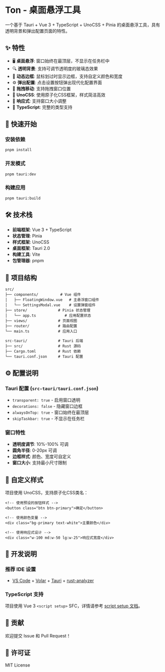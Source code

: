 # Ton - 桌面悬浮工具

一个基于 Tauri + Vue 3 + TypeScript + UnoCSS + Pinia 的桌面悬浮工具，具有透明背景和弹出配置页面的特性。

## ✨ 特性

- 🖥️ **桌面悬浮**: 窗口始终在最顶层，不显示在任务栏中
- 🔍 **透明背景**: 支持可调节透明度的玻璃态效果
- 🎨 **动态边框**: 鼠标划过时显示边框，支持自定义颜色和宽度
- ⚙️ **弹出配置**: 点击设置按钮弹出现代化配置界面
- 🎯 **拖拽移动**: 支持拖拽窗口位置
- 🎨 **UnoCSS**: 使用原子化CSS框架，样式简洁高效
- 📱 **响应式**: 支持窗口大小调整
- 🔧 **TypeScript**: 完整的类型支持

## 🚀 快速开始

### 安装依赖

```bash
pnpm install
```

### 开发模式

```bash
pnpm tauri:dev
```

### 构建应用

```bash
pnpm tauri:build
```

## 🛠️ 技术栈

- **前端框架**: Vue 3 + TypeScript
- **状态管理**: Pinia
- **样式框架**: UnoCSS
- **桌面框架**: Tauri 2.0
- **构建工具**: Vite
- **包管理器**: pnpm

## 📁 项目结构

```
src/
├── components/          # Vue 组件
│   ├── FloatingWindow.vue   # 主悬浮窗口组件
│   └── SettingsModal.vue    # 设置弹窗组件
├── store/              # Pinia 状态管理
│   └── app.ts             # 应用配置状态
├── views/              # 页面视图
├── router/             # 路由配置
└── main.ts             # 应用入口

src-tauri/              # Tauri 后端
├── src/                # Rust 源码
├── Cargo.toml          # Rust 依赖
└── tauri.conf.json     # Tauri 配置
```

## ⚙️ 配置说明

### Tauri 配置 (`src-tauri/tauri.conf.json`)

- `transparent: true` - 启用窗口透明
- `decorations: false` - 隐藏窗口边框
- `alwaysOnTop: true` - 窗口始终在最顶层
- `skipTaskbar: true` - 不显示在任务栏

### 窗口特性

- **透明度调节**: 10%-100% 可调
- **圆角半径**: 0-20px 可调
- **边框样式**: 颜色、宽度可自定义
- **窗口大小**: 支持最小尺寸限制

## 🎨 自定义样式

项目使用 UnoCSS，支持原子化CSS类名：

```vue
<!-- 使用预设的按钮样式 -->
<button class="btn btn-primary">确定</button>

<!-- 使用颜色变量 -->
<div class="bg-primary text-white">主要颜色</div>

<!-- 使用响应式设计 -->
<div class="w-100 md:w-50 lg:w-25">响应式宽度</div>
```

## 📝 开发说明

### 推荐 IDE 设置

- [VS Code](https://code.visualstudio.com/) + [Volar](https://marketplace.visualstudio.com/items?itemName=Vue.volar) + [Tauri](https://marketplace.visualstudio.com/items?itemName=tauri-apps.tauri-vscode) + [rust-analyzer](https://marketplace.visualstudio.com/items?rust-lang.rust-analyzer)

### TypeScript 支持

项目使用 Vue 3 `<script setup>` SFC，详情请参考 [script setup 文档](https://v3.vuejs.org/api/sfc-script-setup.html)。

## 🤝 贡献

欢迎提交 Issue 和 Pull Request！

## 📄 许可证

MIT License